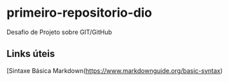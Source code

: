 # primeiro-repositorio-dio
Desafio de Projeto sobre GIT/GitHub

## Links úteis 
[Sintaxe Básica Markdown(https://www.markdownguide.org/basic-syntax)
